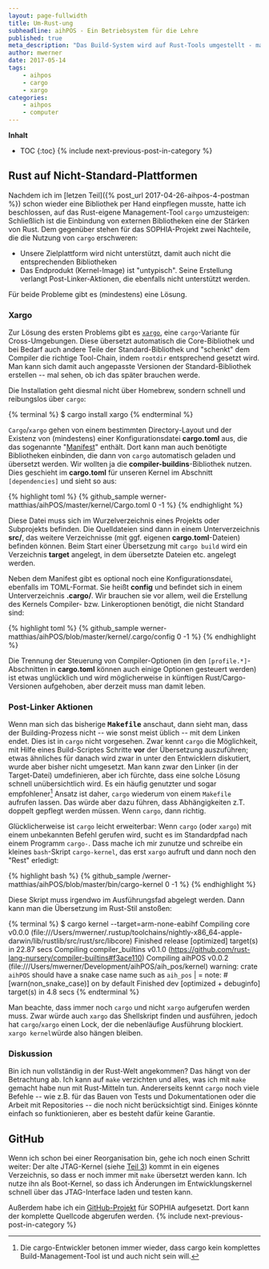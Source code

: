 ```yaml
---
layout: page-fullwidth
title: Um-Rust-ung
subheadline: aihPOS - Ein Betriebsystem für die Lehre
published: true
meta_description: "Das Build-System wird auf Rust-Tools umgestellt - make hat ausgedient."
author: mwerner
date: 2017-05-14 
tags:
    - aihpos
    - cargo
    - xargo
categories:
    - aihpos
    - computer
---
```

**Inhalt**
- TOC
{:toc}
{% include next-previous-post-in-category %}
## Rust auf Nicht-Standard-Plattformen

Nachdem ich im [letzen Teil]({% post_url 2017-04-26-aihpos-4-postman %}) schon wieder eine Bibliothek per Hand einpflegen musste, hatte ich beschlossen, auf das Rust-eigene Management-Tool `cargo` umzusteigen:
Schließlich ist die Einbindung von externen Bibliotheken eine der Stärken von Rust. Dem gegenüber stehen für das SOPHIA-Projekt zwei Nachteile, die die Nutzung von
`cargo` erschweren: 

  * Unsere Zielplattform wird nicht unterstützt, damit auch nicht die entsprechenden Bibliotheken
  * Das Endprodukt (Kernel-Image) ist "untypisch". Seine Erstellung verlangt Post-Linker-Aktionen, die ebenfalls nicht unterstützt werden.

Für beide Probleme gibt es (mindestens) eine Lösung.

### Xargo

Zur Lösung des ersten Problems gibt es [`xargo`][2], eine `cargo`-Variante für Cross-Umgebungen. Diese übersetzt automatisch die Core-Bibliothek und bei Bedarf auch andere Teile der Standard-Bibliothek und "schenkt" dem Compiler die richtige Tool-Chain, indem `rootdir` entsprechend gesetzt wird. Man kann sich damit auch angepasste Versionen der Standard-Bibliothek erstellen -- mal sehen, ob ich das später brauchen werde.

Die Installation geht diesmal nicht über Homebrew, sondern schnell und reibungslos über `cargo`:

{% terminal %}
$ cargo install xargo
{% endterminal %}

`Cargo`/`xargo` gehen von einem bestimmten Directory-Layout und der Existenz von (mindestens) einer Konfigurationsdatei **cargo.toml** aus, die das sogenannte "[Manifest][3]" enthält. Dort kann man auch benötigte Bibliotheken einbinden, die dann von `cargo` automatisch geladen und übersetzt werden. Wir wollten ja die **compiler-buildins**-Bibliothek nutzen. Dies geschieht im **cargo.toml** für unseren Kernel im Abschnitt `[dependencies]` und sieht so aus:

{% highlight toml %}
{%  github_sample werner-matthias/aihPOS/master/kernel/Cargo.toml  0 -1 %}
{% endhighlight %}

Diese Datei muss sich im Wurzelverzeichnis eines Projekts oder Subprojekts befinden. Die Quelldateien sind dann in einem Unterverzeichnis **src/**, das weitere
Verzeichnisse (mit ggf. eigenen **cargo.toml**-Dateien) befinden können. Beim Start einer Übersetzung mit `cargo build` wird ein Verzeichnis **target** angelegt,  in dem
übersetzte Dateien etc. angelegt werden.

Neben dem Manifest gibt es optional noch eine Konfigurationsdatei, ebenfalls im TOML-Format. Sie heißt **config** und befindet sich in einem Unterverzeichnis **.cargo/**. Wir brauchen sie vor allem, weil die Erstellung des Kernels Compiler- bzw. Linkeroptionen benötigt, die nicht Standard sind:

{% highlight toml %}
{%  github_sample   werner-matthias/aihPOS/blob/master/kernel/.cargo/config 0 -1 %}
{% endhighlight %}

Die Trennung der Steuerung von Compiler-Optionen (in den `[profile.*]`-Abschnitten in **cargo.toml** können auch einige Optionen gesteuert werden) ist etwas unglücklich und wird möglicherweise in künftigen Rust/Cargo-Versionen aufgehoben, aber derzeit muss man damit leben.

### Post-Linker Aktionen

Wenn man sich das bisherige **<tt>Makefile</tt>** anschaut, dann sieht man, dass der Building-Prozess nicht -- wie sonst meist üblich -- mit dem Linken endet. Dies ist
in `cargo` nicht vorgesehen. Zwar kennt `cargo` die Möglichkeit, mit Hilfe eines Build-Scriptes Schritte **vor** der Übersetzung auszuführen; etwas ähnliches für danach
wird zwar in unter den Entwicklern diskutiert, wurde aber bisher nicht umgesetzt. Man kann zwar den Linker (in der Target-Datei) umdefinieren, aber ich fürchte, dass eine
solche Lösung schnell unübersichtlich wird. Es ein häufig genutzter und sogar empfohlener[^1] Ansatz ist daher, `cargo` wiederum von einem `Makefile` aufrufen lassen. Das
würde aber  dazu führen, dass Abhängigkeiten z.T. doppelt gepflegt werden müssen. Wenn `cargo`, dann richtig. 

Glücklicherweise ist `cargo` leicht erweiterbar: Wenn `cargo` (oder `xargo`) mit einem unbekannten Befehl gerufen wird, sucht es im Standardpfad nach einem Programm `cargo-`. Dass mache ich mir zunutze und schreibe ein kleines `bash`-Skript `cargo-kernel`, das erst `xargo` aufruft und dann noch den "Rest" erledigt:

{% highlight bash %}
{%  github_sample   /werner-matthias/aihPOS/blob/master/bin/cargo-kernel 0 -1 %}
{% endhighlight %}

Diese Skript muss irgendwo im Ausführungsfad abgelegt werden. Dann kann man die Übersetzung im Rust-Stil anstoßen:

{% terminal %}
$ cargo kernel --target=arm-none-eabihf
   Compiling core v0.0.0 (file:///Users/mwerner/.rustup/toolchains/nightly-x86_64-apple-darwin/lib/rustlib/src/rust/src/libcore)
      Finished release [optimized] target(s) in 22.87 secs
   Compiling compiler_builtins v0.1.0 (https://github.com/rust-lang-nursery/compiler-builtins#f3ace110)
   Compiling aihPOS v0.0.2 (file:///Users/mwerner/Development/aihPOS/aih_pos/kernel)
      warning: crate `aihPOS` should have a snake case name such as `aih_pos`
      |
      = note: #[warn(non_snake_case)] on by default
   Finished dev [optimized + debuginfo] target(s) in 4.8 secs
{% endterminal %} 

Man beachte, dass immer noch `cargo` und nicht `xargo` aufgerufen werden muss. Zwar würde auch `xargo` das Shellskript finden und ausführen, jedoch hat `cargo`/`xargo` einen Lock, der die nebenläufige Ausführung blockiert. `xargo kernel`würde also hängen bleiben.

### Diskussion

Bin ich nun vollständig in der Rust-Welt angekommen? Das hängt von der Betrachtung ab. Ich kann auf `make` verzichten und alles, was ich mit `make` gemacht habe nun mit
Rust-Mitteln tun. Andererseits kennt `cargo` noch viele Befehle -- wie z.B. für das Bauen von Tests und Dokumentationen oder die Arbeit mit Repositories -- die noch nicht
berücksichtigt sind. Einiges könnte einfach so funktionieren, aber es besteht dafür keine Garantie. 

## GitHub

Wenn ich schon bei einer Reorganisation bin, gehe ich noch einen Schritt weiter: Der alte JTAG-Kernel (siehe [Teil 3](/2017/04/10/aihpos-3-lebenszeichen)) kommt in ein eigenes Verzeichnis, so dass er noch immer mit `make` übersetzt werden kann. Ich nutze ihn als Boot-Kernel, so dass ich Änderungen im Entwicklungskernel schnell über das JTAG-Interface laden und testen kann.

Außerdem habe ich ein [GitHub-Projekt](https://github.com/werner-matthias/aihPOS) für SOPHIA aufgesetzt. Dort kann der komplette Quellcode abgerufen werden.
{% include next-previous-post-in-category %}

[^1]:  Die cargo-Entwickler betonen immer wieder, dass cargo kein komplettes Build-Management-Tool ist und auch nicht sein will.
    
 [2]: https://github.com/japaric/xargo
 [3]: http://doc.crates.io/manifest.html

